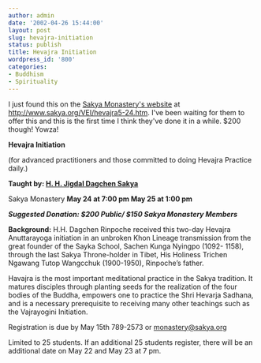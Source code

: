 ```yaml
---
author: admin
date: '2002-04-26 15:44:00'
layout: post
slug: hevajra-initiation
status: publish
title: Hevajra Initiation
wordpress_id: '800'
categories:
- Buddhism
- Spirituality
---
```

I just found this on the <a href="http://www.sakya.org">Sakya Monastery's website</a> at <a href="http://www.sakya.org/VEI/hevajra5-24.htm">http://www.sakya.org/VEI/hevajra5-24.htm</a>.
I've been waiting for them to offer this and this is the first time I think they've done it in a while. $200 though! Yowza!

<strong>Hevajra Initiation</strong>

(for advanced practitioners and those committed to doing Hevajra Practice daily.)

<strong>Taught by:
<a href="http://www.sakya.org/SakyaMonastery/Lamas/jdsbio.htm">H. H. Jigdal Dagchen Sakya</a></strong>

Sakya Monastery
<strong>May 24 at 7:00 pm
May 25 at 1:00 pm </strong>

<strong><em>Suggested Donation: $200 Public/ $150 Sakya Monastery Members</em></strong>

<strong>Background:</strong>
H.H. Dagchen Rinpoche received this two-day Hevajra Anuttarayoga initiation in an unbroken Khon Lineage transmission from the great founder of the Sayka School, Sachen Kunga Nyingpo (1092- 1158), through the last Sakya Throne-holder in Tibet, His Holiness Trichen Ngawang Tutop Wangcchuk (1900-1950), Rinpoche’s father.

Havajra is the most important meditational practice in the Sakya tradition.
It matures disciples through planting seeds for the realization of the four bodies of the Buddha, empowers one to practice the Shri Hevarja Sadhana, and is a necessary prerequisite to receiving many other teachings such as the Vajrayogini Initiation.

Registration is due by May 15th
789-2573 or <a href="mailto:monastery@sakya.org">monastery@sakya.org</a>

Limited to 25 students.
If an additional 25 students register, there will be an additional date on May 22 and May 23 at 7 pm.
